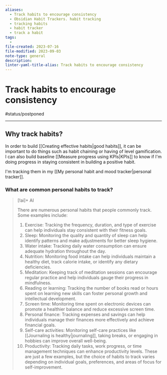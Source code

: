 ```yaml
---
aliases:
  - Track habits to encourage consistency
  - Obsidian Habit Trackers. habit tracking
  - tracking habits
  - habit tracker
  - track a habit
tags:
  - 
file-created: 2023-07-16
file-modified: 2023-09-03
note-type: general
description: 
linter-yaml-title-alias: Track habits to encourage consistency
---
```


# Track habits to encourage consistency

#status/postponed

---

## Why track habits?

In order to build [[Creating effective habits|good habits]], it can be important to do things such as habit chaining or having  of level gamification. I can also build baseline [[Measure progress using KPIs|KPIs]] to know if I'm doing progress in staying consistent in building a positive habit.

I'm tracking them in my [[My personal habit and mood tracker|personal tracker]].

### What are common personal habits to track?

> [!ai]+ AI
>
> There are numerous personal habits that people commonly track. Some examples include:
> 1. Exercise: Tracking the frequency, duration, and type of exercise can help individuals stay consistent with their fitness goals.
> 2. Sleep: Monitoring the quality and quantity of sleep can help identify patterns and make adjustments for better sleep hygiene.
> 3. Water intake: Tracking daily water consumption can ensure adequate hydration throughout the day.
> 4. Nutrition: Monitoring food intake can help individuals maintain a healthy diet, track calorie intake, or identify any dietary deficiencies.
> 5. Meditation: Keeping track of meditation sessions can encourage regular practice and help individuals gauge their progress in mindfulness.
> 6. Reading or learning: Tracking the number of books read or hours spent on learning new skills can foster personal growth and intellectual development.
> 7. Screen time: Monitoring time spent on electronic devices can promote a healthier balance and reduce excessive screen time.
> 8. Personal finance: Tracking expenses and savings can help individuals manage their finances more effectively and achieve financial goals.
> 9. Self-care activities: Monitoring self-care practices like [[Journaling is healthy|journaling]], taking breaks, or engaging in hobbies can improve overall well-being.
> 10. Productivity: Tracking daily tasks, work progress, or time management techniques can enhance productivity levels.
> These are just a few examples, but the choice of habits to track varies depending on individual goals, preferences, and areas of focus for self-improvement.
